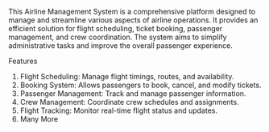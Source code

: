 This Airline Management System is a comprehensive platform designed to manage and streamline various aspects of airline operations. 
It provides an efficient solution for flight scheduling, ticket booking, passenger management, and crew coordination. 
The system aims to simplify administrative tasks and improve the overall passenger experience.


Features
1. Flight Scheduling: Manage flight timings, routes, and availability.
2. Booking System: Allows passengers to book, cancel, and modify tickets.
3. Passenger Management: Track and manage passenger information.
4. Crew Management: Coordinate crew schedules and assignments.
5. Flight Tracking: Monitor real-time flight status and updates.
6. Many More 
